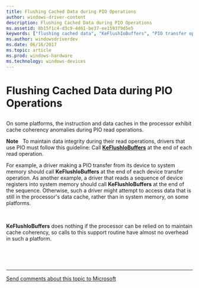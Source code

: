 ```yaml
---
title: Flushing Cached Data during PIO Operations
author: windows-driver-content
description: Flushing Cached Data during PIO Operations
ms.assetid: 8b15f1c4-d3c9-4d61-be37-ee1593f9d5e5
keywords: ["flushing cached data", "KeFlushIoBuffers", "PIO transfer operations WDK kernel"]
ms.author: windowsdriverdev
ms.date: 06/16/2017
ms.topic: article
ms.prod: windows-hardware
ms.technology: windows-devices
---
```


# Flushing Cached Data during PIO Operations


## <a href="" id="ddk-flushing-cached-data-during-pio-operations-kg"></a>


On some platforms, the instruction and data caches in the processor exhibit cache coherency anomalies during PIO read operations.

**Note**   To maintain data integrity during their read operations, drivers that use PIO must follow this guideline:
Call [**KeFlushIoBuffers**](https://msdn.microsoft.com/library/windows/hardware/ff552041) at the end of each read operation.

For example, a driver making a PIO transfer from its device to system memory should call **KeFlushIoBuffers** at the end of each device transfer operation. As another example, a driver that reads a sequence of device registers into system memory should call **KeFlushIoBuffers** at the end of the sequence. Otherwise, such a driver might attempt to access data that is still in the processor's data cache, rather than in system memory, on some platforms.

 

**KeFlushIoBuffers** does nothing if the processor can be relied on to maintain cache coherency, so calls to this support routine have almost no overhead in such a platform.

 

 


--------------------
[Send comments about this topic to Microsoft](mailto:wsddocfb@microsoft.com?subject=Documentation%20feedback%20%5Bkernel\kernel%5D:%20Flushing%20Cached%20Data%20during%20PIO%20Operations%20%20RELEASE:%20%286/14/2017%29&body=%0A%0APRIVACY%20STATEMENT%0A%0AWe%20use%20your%20feedback%20to%20improve%20the%20documentation.%20We%20don't%20use%20your%20email%20address%20for%20any%20other%20purpose,%20and%20we'll%20remove%20your%20email%20address%20from%20our%20system%20after%20the%20issue%20that%20you're%20reporting%20is%20fixed.%20While%20we're%20working%20to%20fix%20this%20issue,%20we%20might%20send%20you%20an%20email%20message%20to%20ask%20for%20more%20info.%20Later,%20we%20might%20also%20send%20you%20an%20email%20message%20to%20let%20you%20know%20that%20we've%20addressed%20your%20feedback.%0A%0AFor%20more%20info%20about%20Microsoft's%20privacy%20policy,%20see%20http://privacy.microsoft.com/default.aspx. "Send comments about this topic to Microsoft")


